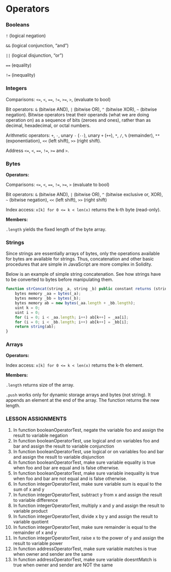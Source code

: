 # Operators

### Booleans

`!` (logical negation)

`&&` (logical conjunction, “and”)

`||` (logical disjunction, “or”)

`==` (equality)

`!=` (inequality)

### Integers
Comparisons: `<=`, `<`, `==`, `!=`, `>=`, `>`, (evaluate to bool)

Bit operators: `&` (bitwise AND), `|` (bitwise OR), `^` (bitwise XOR), `~` (bitwise negation). Bitwise operators treat their operands (what we are doing operation on) as a sequence of bits (zeroes and ones), rather than as decimal, hexadecimal, or octal numbers.

Arithmetic operators: `+`, `-`, unary `-` (`--`), unary `+` (`++`), `*`, `/`, `%` (remainder), `**` (exponentiation), `<<` (left shift), `>>` (right shift).

Address
`<=`, `<`, `==`, `!=`, `>=` and `>`.

### Bytes

**Operators:**

Comparisons: `<=`, `<`, `==`, `!=`, `>=`, `>` (evaluate to bool)

Bit operators: `&` (bitwise AND), `|` (bitwise OR), `^` (bitwise exclusive or, XOR), `~` (bitwise negation), `<<` (left shift), `>>` (right shift)

Index access: `x[k] for 0 <= k < len(x)` returns the k-th byte (read-only).

**Members:**

`.length` yields the fixed length of the byte array.

### Strings
Since strings are essentially arrays of bytes, only the operations available for bytes are available for strings. Thus, concatenation and other basic procedures that are simple in JavaScript are more complex in Solidity.

Below is an example of simple string concatenation. See how strings have to be converted to bytes before manipulating them.

```javascript
function strConcat(string _a, string _b) public constant returns (string){
    bytes memory _aa = bytes(_a);
    bytes memory _bb = bytes(_b);
    bytes memory ab = new bytes(_aa.length + _bb.length);
    uint k = 0;
    uint i = 0;
    for (i = 0; i < _aa.length; i++) ab[k++] = _aa[i];
    for (i = 0; i < _bb.length; i++) ab[k++] = _bb[i];
    return string(ab);
}
```

### Arrays
**Operators:**

Index access: `x[k] for 0 <= k < len(x)` returns the k-th element.

**Members:**

`.length` returns size of the array.

`.push` works only for dynamic storage arrays and bytes (not string). It appends an element at the end of the array. The function returns the new length.

### LESSON ASSIGNMENTS
1. In function booleanOperatorTest, negate the variable foo and assign the result to variable negation
2. In function booleanOperatorTest, use logical and on variables foo and bar and assign the result to variable conjunction
3. In function booleanOperatorTest, use logical or on variables foo and bar and assign the result to variable disjunction
4. In function booleanOperatorTest, make sure variable equality is true when foo and bar are equal and is false otherwise.
5. In function booleanOperatorTest, make sure variable inequality is true when foo and bar are not equal and is false otherwise.
6. In function integerOperatorTest, make sure variable sum is equal to the sum of x and y
7. In function integerOperatorTest, subtract y from x and assign the result to variable difference
8. In function integerOperatorTest, multiply x and y and assign the result to variable product
9. In function integerOperatorTest, divide x by y and assign the result to variable quotient
10. In function integerOperatorTest, make sure remainder is equal to the remainder of x and y
11. In function integerOperatorTest, raise x to the power of y and assign the result to variable power
12. In function addressOperatorTest, make sure variable matches is true when owner and sender are the same
13. In function addressOperatorTest, make sure variable doesntMatch is true when owner and sender are NOT the same